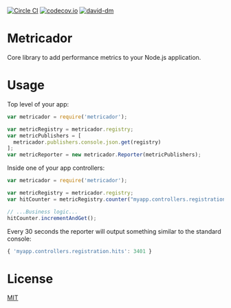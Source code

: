 [![Circle CI](https://circleci.com/gh/ovidiubute/metricador.svg?style=svg)](https://circleci.com/gh/ovidiubute/metricador)
[![codecov.io](https://codecov.io/github/ovidiubute/metricador/coverage.svg?branch=master)](https://codecov.io/github/ovidiubute/metricador?branch=master)
[![david-dm](https://david-dm.org/ovidiubute/metricador.svg)](https://david-dm.org/ovidiubute/metricador.svg)

# Metricador
Core library to add performance metrics to your Node.js application.

# Usage

Top level of your app:
```javascript
var metricador = require('metricador');

var metricRegistry = metricador.registry;
var metricPublishers = [
  metricador.publishers.console.json.get(registry)
];
var metricReporter = new metricador.Reporter(metricPublishers);
```

Inside one of your app controllers:
```javascript
var metricador = require('metricador');

var metricRegistry = metricador.registry;
var hitCounter = metricRegistry.counter("myapp.controllers.registration.hits");

// ...Business logic...
hitCounter.incrementAndGet();
```

Every 30 seconds the reporter will output something similar to the standard console:
```javascript
{ 'myapp.controllers.registration.hits': 3401 }
```

# License
[MIT](https://github.com/ovidiubute/metricador/blob/master/LICENSE)
